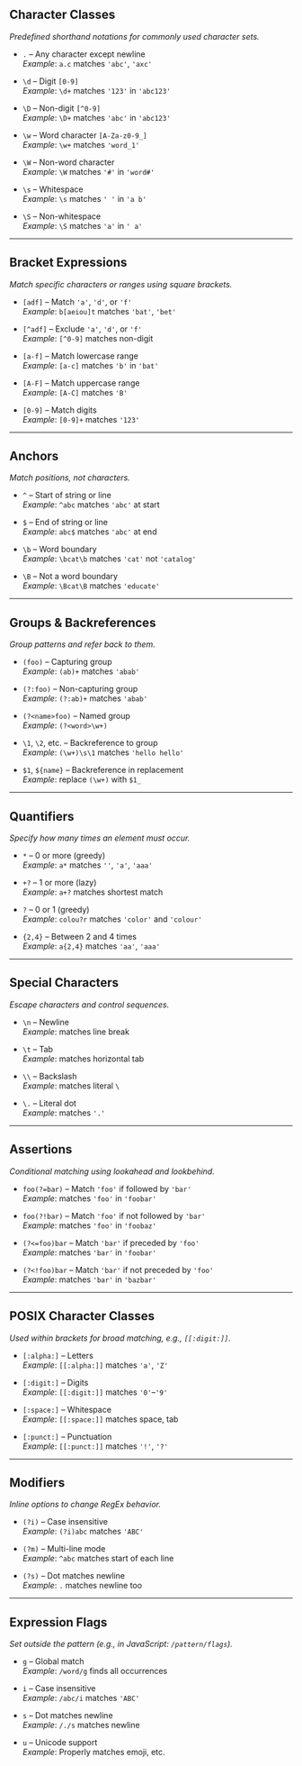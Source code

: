 
## Character Classes
*Predefined shorthand notations for commonly used character sets.*

- `.` – Any character except newline  
  _Example_: `a.c` matches `'abc'`, `'axc'`

- `\d` – Digit `[0-9]`  
  _Example_: `\d+` matches `'123'` in `'abc123'`

- `\D` – Non-digit `[^0-9]`  
  _Example_: `\D+` matches `'abc'` in `'abc123'`

- `\w` – Word character `[A-Za-z0-9_]`  
  _Example_: `\w+` matches `'word_1'`

- `\W` – Non-word character  
  _Example_: `\W` matches `'#'` in `'word#'`

- `\s` – Whitespace  
  _Example_: `\s` matches `' '` in `'a b'`

- `\S` – Non-whitespace  
  _Example_: `\S` matches `'a'` in `' a'`

---

##  Bracket Expressions
*Match specific characters or ranges using square brackets.*

- `[adf]` – Match `'a'`, `'d'`, or `'f'`  
  _Example_: `b[aeiou]t` matches `'bat'`, `'bet'`

- `[^adf]` – Exclude `'a'`, `'d'`, or `'f'`  
  _Example_: `[^0-9]` matches non-digit

- `[a-f]` – Match lowercase range  
  _Example_: `[a-c]` matches `'b'` in `'bat'`

- `[A-F]` – Match uppercase range  
  _Example_: `[A-C]` matches `'B'`

- `[0-9]` – Match digits  
  _Example_: `[0-9]+` matches `'123'`

---

##  Anchors
*Match positions, not characters.*

- `^` – Start of string or line  
  _Example_: `^abc` matches `'abc'` at start

- `$` – End of string or line  
  _Example_: `abc$` matches `'abc'` at end

- `\b` – Word boundary  
  _Example_: `\bcat\b` matches `'cat'` not `'catalog'`

- `\B` – Not a word boundary  
  _Example_: `\Bcat\B` matches `'educate'`

---

##  Groups & Backreferences
*Group patterns and refer back to them.*

- `(foo)` – Capturing group  
  _Example_: `(ab)+` matches `'abab'`

- `(?:foo)` – Non-capturing group  
  _Example_: `(?:ab)+` matches `'abab'`

- `(?<name>foo)` – Named group  
  _Example_: `(?<word>\w+)`

- `\1`, `\2`, etc. – Backreference to group  
  _Example_: `(\w+)\s\1` matches `'hello hello'`

- `$1`, `${name}` – Backreference in replacement  
  _Example_: replace `(\w+)` with `$1_`

---

##  Quantifiers
*Specify how many times an element must occur.*

- `*` – 0 or more (greedy)  
  _Example_: `a*` matches `''`, `'a'`, `'aaa'`

- `+?` – 1 or more (lazy)  
  _Example_: `a+?` matches shortest match

- `?` – 0 or 1 (greedy)  
  _Example_: `colou?r` matches `'color'` and `'colour'`

- `{2,4}` – Between 2 and 4 times  
  _Example_: `a{2,4}` matches `'aa'`, `'aaa'`

---

##  Special Characters
*Escape characters and control sequences.*

- `\n` – Newline  
  _Example_: matches line break

- `\t` – Tab  
  _Example_: matches horizontal tab

- `\\` – Backslash  
  _Example_: matches literal `\`

- `\.` – Literal dot  
  _Example_: matches `'.'`

---

##  Assertions
*Conditional matching using lookahead and lookbehind.*

- `foo(?=bar)` – Match `'foo'` if followed by `'bar'`  
  _Example_: matches `'foo'` in `'foobar'`

- `foo(?!bar)` – Match `'foo'` if not followed by `'bar'`  
  _Example_: matches `'foo'` in `'foobaz'`

- `(?<=foo)bar` – Match `'bar'` if preceded by `'foo'`  
  _Example_: matches `'bar'` in `'foobar'`

- `(?<!foo)bar` – Match `'bar'` if not preceded by `'foo'`  
  _Example_: matches `'bar'` in `'bazbar'`

---

##  POSIX Character Classes
*Used within brackets for broad matching, e.g., `[[:digit:]]`.*

- `[:alpha:]` – Letters  
  _Example_: `[[:alpha:]]` matches `'a'`, `'Z'`

- `[:digit:]` – Digits  
  _Example_: `[[:digit:]]` matches `'0'`–`'9'`

- `[:space:]` – Whitespace  
  _Example_: `[[:space:]]` matches space, tab

- `[:punct:]` – Punctuation  
  _Example_: `[[:punct:]]` matches `'!'`, `'?'`

---

##  Modifiers
*Inline options to change RegEx behavior.*

- `(?i)` – Case insensitive  
  _Example_: `(?i)abc` matches `'ABC'`

- `(?m)` – Multi-line mode  
  _Example_: `^abc` matches start of each line

- `(?s)` – Dot matches newline  
  _Example_: `.` matches newline too

---

##  Expression Flags
*Set outside the pattern (e.g., in JavaScript: `/pattern/flags`).*

- `g` – Global match  
  _Example_: `/word/g` finds all occurrences

- `i` – Case insensitive  
  _Example_: `/abc/i` matches `'ABC'`

- `s` – Dot matches newline  
  _Example_: `/./s` matches newline

- `u` – Unicode support  
  _Example_: Properly matches emoji, etc.